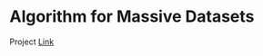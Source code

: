 # Algorithm for Massive Datasets
 
Project [Link](https://docs.google.com/document/d/1LvUHa5uqJoalAOUnE3MkhMUF47-5aWDR-biRbHBRprM/edit#heading=h.qifoo7co6qtd)
